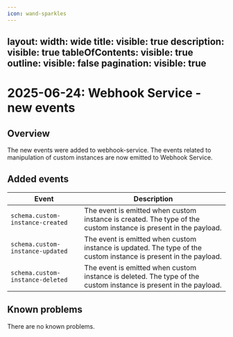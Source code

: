 ```yaml
---
icon: wand-sparkles
---
```

layout:
   width: wide
   title:
    visible: true
  description:
    visible: true
  tableOfContents:
    visible: true
  outline:
    visible: false
  pagination:
    visible: true
---

# 2025-06-24: Webhook Service - new events

## Overview

The new events were added to webhook-service. The events related to manipulation of custom instances are now emitted to Webhook Service.

## Added events

| Event                                          | Description                                                                                                      |
|------------------------------------------------|------------------------------------------------------------------------------------------------------------------|
| `schema.custom-instance-created`               | The event is emitted when custom instance is created. The type of the custom instance is present in the payload. |
| `schema.custom-instance-updated`               | The event is emitted when custom instance is updated. The type of the custom instance is present in the payload. |
| `schema.custom-instance-deleted`               | The event is emitted when custom instance is deleted. The type of the custom instance is present in the payload. |

## Known problems

There are no known problems.